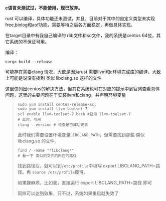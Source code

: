 **c语言未测试过，不能使用，现已放弃。**



rust 可以编译，具体功能还未测试，并且，目前对于其中的自定义类型未实现free,binlog和aof功能，需要等待之后各方面稳定，再做具体实现。

在target目录中有我自己编译的 rlib文件和so文件，我的系统是centos 64位，其它系统的不保证可用。

编译：

```
cargo build --release
```

可能存在需要clang 情况，大致是因为rust 需要llvm和c环境完成库的编译，大致上可能是说没有找到 类似 libclang.so 这样的文件



这里仅列出centos的解决方法，但其它系统也可在对应的提示中到官网查看具体问题，这里的主要问题在于安装llvm和clang，并声明环境变量

> ```
> sudo yum install centos-release-scl
> sudo yum install llvm-toolset-7
> scl enable llvm-toolset-7 bash #启用 llvm-toolset-7 
> # 此时，可用 
> clang --version # 检查是否成功安装
> ```
>
> 此时我们需要设置环境变量`LIBCLANG_PATH`，但需要找到那些 类似 libclang.so 的文件,
>
> ```
> find / -name "*libclang*"
> # 看一下 类似的文件的所在的路径
> ```
>
> 找到路径后，就可以到`/etc/profile`中填写 export LIBCLANG_PATH=路径。再 `source /etc/profile`即可。
>
> 如果嫌麻烦，比如我，直接运行 export LIBCLANG_PATH=路径 即可
>
> 同样可以达到效果，只不过，系统如果重启就失效了



























